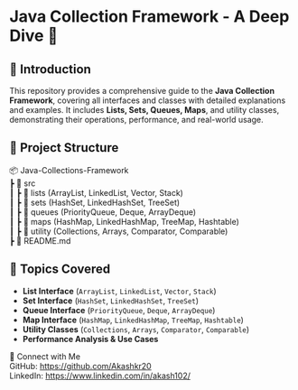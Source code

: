 # Java Collection Framework - A Deep Dive 🚀  

## 📌 Introduction  
This repository provides a comprehensive guide to the **Java Collection Framework**, covering all interfaces and classes with detailed explanations and examples. It includes **Lists, Sets, Queues, Maps**, and utility classes, demonstrating their operations, performance, and real-world usage.  

## 📂 Project Structure  

📦 Java-Collections-Framework<br>
┣ 📂 src <br>
┃ ┣ 📂 lists (ArrayList, LinkedList, Vector, Stack)<br>
┃ ┣ 📂 sets (HashSet, LinkedHashSet, TreeSet)<br>
┃ ┣ 📂 queues (PriorityQueue, Deque, ArrayDeque)<br>
┃ ┣ 📂 maps (HashMap, LinkedHashMap, TreeMap, Hashtable)<br>
┃ ┣ 📂 utility (Collections, Arrays, Comparator, Comparable)<br>
┣ 📜 README.md<br>

## 📖 Topics Covered  
- **List Interface** (`ArrayList`, `LinkedList`, `Vector`, `Stack`)  
- **Set Interface** (`HashSet`, `LinkedHashSet`, `TreeSet`)  
- **Queue Interface** (`PriorityQueue`, `Deque`, `ArrayDeque`)  
- **Map Interface** (`HashMap`, `LinkedHashMap`, `TreeMap`, `Hashtable`)  
- **Utility Classes** (`Collections`, `Arrays`, `Comparator`, `Comparable`)  
- **Performance Analysis & Use Cases**  


📧 Connect with Me <br>
GitHub: https://github.com/Akashkr20 <br>
LinkedIn: https://www.linkedin.com/in/akash102/

